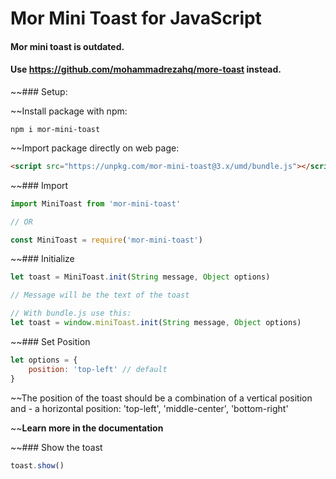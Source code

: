 # Mor Mini Toast for JavaScript


#### Mor mini toast is outdated.
#### Use https://github.com/mohammadrezahq/more-toast instead.


~~### Setup:

~~Install package with npm:

```
npm i mor-mini-toast
```

~~Import package directly on web page:

```html
<script src="https://unpkg.com/mor-mini-toast@3.x/umd/bundle.js"></script>
```
~~### Import

```js
import MiniToast from 'mor-mini-toast'

// OR

const MiniToast = require('mor-mini-toast')
```

~~### Initialize

```js
let toast = MiniToast.init(String message, Object options)

// Message will be the text of the toast

// With bundle.js use this:
let toast = window.miniToast.init(String message, Object options)

```

~~### Set Position

```js
let options = {
    position: 'top-left' // default 
}
```
~~The position of the toast should be a combination of a vertical position and - a horizontal position: 'top-left', 'middle-center', 'bottom-right'

~~<b>Learn more in the documentation</b>

~~### Show the toast

```js
toast.show()
```
